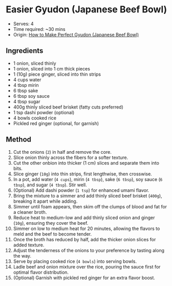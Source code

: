 # Easier Gyudon (Japanese Beef Bowl)  
* Serves: 4  
* Time required: ~30 mins  
* Origin: [How to Make Perfect Gyudon (Japanese Beef Bowl)]([https://github.com/Adroz/recipe-database](https://www.youtube.com/watch?v=osG3R8WWonc))  

## Ingredients  
* 1 onion, sliced thinly
* 1 onion, sliced into 1 cm thick pieces  
* 1 (10g) piece ginger, sliced into thin strips  
* 4 cups water  
* 4 tbsp mirin  
* 6 tbsp sake  
* 6 tbsp soy sauce  
* 4 tbsp sugar  
* 400g thinly sliced beef brisket (fatty cuts preferred)  
* 1 tsp dashi powder (optional)  
* 4 bowls cooked rice  
* Pickled red ginger (optional, for garnish)  

## Method  
1. Cut the onions (`2`) in half and remove the core.  
2. Slice onion thinly across the fibers for a softer texture.  
3. Cut the other onbion into thicker (1 cm) slices and separate them into bits.  
4. Slice ginger (`10g`) into thin strips, first lengthwise, then crosswise.  
5. In a pot, add water (`4 cups`), mirin (`4 tbsp`), sake (`6 tbsp`), soy sauce (`6 tbsp`), and sugar (`4 tbsp`). Stir well.  
6. (Optional) Add dashi powder (`1 tsp`) for enhanced umami flavor.  
7. Bring the mixture to a simmer and add thinly sliced beef brisket (`400g`), breaking it apart while adding.  
8. Simmer until foam appears, then skim off the clumps of blood and fat for a cleaner broth.  
9. Reduce heat to medium-low and add thinly sliced onion and ginger (`10g`), ensuring they cover the beef.  
10. Simmer on low to medium heat for 20 minutes, allowing the flavors to meld and the beef to become tender.  
11. Once the broth has reduced by half, add the thicker onion slices for added texture.  
12. Adjust the tenderness of the onions to your preference by tasting along the way.  
13. Serve by placing cooked rice (`4 bowls`) into serving bowls.  
14. Ladle beef and onion mixture over the rice, pouring the sauce first for optimal flavor distribution.  
15. (Optional) Garnish with pickled red ginger for an extra flavor boost.  
